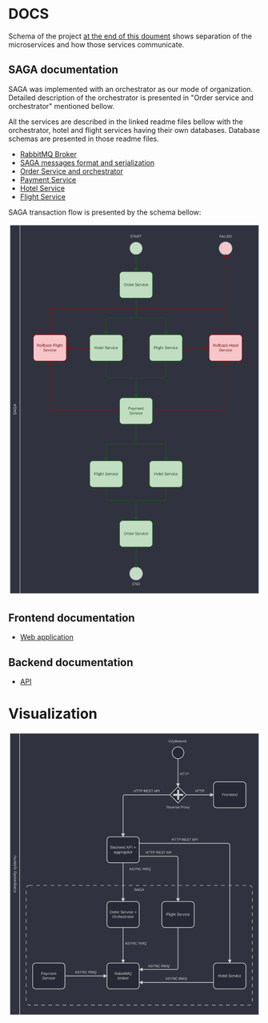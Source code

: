 # DOCS

Schema of the project [at the end of this doument](#vis) shows separation of the microservices and how those services communicate.


## SAGA documentation

SAGA was implemented with an orchestrator as our mode of organization. Detailed description of the orchestrator is presented in "Order service and orchestrator" mentioned bellow.

All the services are described in the linked readme files bellow with the orchestrator, hotel and flight services having their own databases. Database schemas are presented in those readme files.

 - [RabbitMQ Broker](https://github.com/VeryGoodTravel/vgt-broker/blob/main/README.md)
 - [SAGA messages format and serialization](https://github.com/VeryGoodTravel/vgt-saga-serialization/blob/main/README.md)
 - [Order Service and orchestrator](https://github.com/VeryGoodTravel/vgt-saga-orders/blob/main/README.md)
 - [Payment Service](https://github.com/VeryGoodTravel/vgt-saga-payment/blob/main/README.md)
 - [Hotel Service](https://github.com/VeryGoodTravel/vgt-saga-hotel/blob/main/README.md)
 - [Flight Service](https://github.com/VeryGoodTravel/vgt-saga-flight/blob/main/README.md)

SAGA transaction flow is presented by the schema bellow:

![SAGA flow chart](https://github.com/VeryGoodTravel/.github/blob/main/profile/saga.svg)

 ## Frontend documentation
 - [Web application](https://github.com/VeryGoodTravel/vgt-web-app/blob/main/docs/docs.md)

## Backend documentation
 - [API](https://github.com/VeryGoodTravel/vgt-api/blob/docs/Docs/README.md)

# <a name="vis">Visualization</a>

![Project schema](https://github.com/VeryGoodTravel/.github/blob/main/profile/components.svg)
